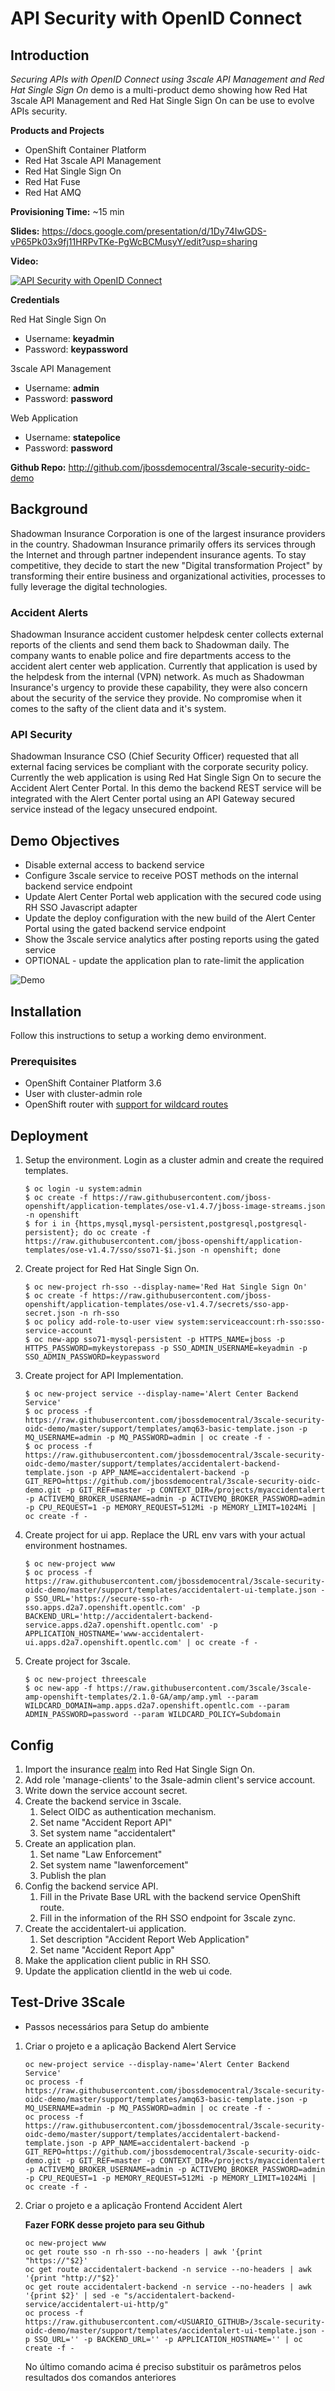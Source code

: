 # API Security with OpenID Connect

## Introduction

_Securing APIs with OpenID Connect using 3scale API Management and Red Hat Single Sign On_ demo is a multi-product demo showing how Red Hat 3scale API Management and Red Hat Single Sign On can be use to evolve APIs security.

**Products and Projects**

* OpenShift Container Platform
* Red Hat 3scale API Management
* Red Hat Single Sign On
* Red Hat Fuse
* Red Hat AMQ

**Provisioning Time:** ~15 min

**Slides:** https://docs.google.com/presentation/d/1Dy74IwGDS-vP65Pk03x9fj11HRPvTKe-PgWcBCMusyY/edit?usp=sharing

**Video:**

[![API Security with OpenID Connect](docs/images/video-thumbnail.png)](https://vimeo.com/259970326 "API Security with OpenID Connect - Click to Watch!")

**Credentials**

Red Hat Single Sign On
  
* Username: **keyadmin**
* Password: **keypassword**

3scale API Management

* Username: **admin**
* Password: **password**

Web Application

* Username: **statepolice**
* Password: **password**

**Github Repo:** http://github.com/jbossdemocentral/3scale-security-oidc-demo

## Background

Shadowman Insurance Corporation is one of the largest insurance providers in the country. Shadowman Insurance primarily offers its services through the Internet and through partner independent insurance agents. To stay competitive, they decide to start the new "Digital transformation Project" by transforming their entire business and organizational activities, processes to fully leverage the digital technologies. 

### Accident Alerts

Shadowman Insurance accident customer helpdesk center collects external reports of the clients and send them back to Shadowman daily. The company wants to enable police and fire departments access to the accident alert center web application. Currently that application is used by the helpdesk from the internal (VPN) network. As much as Shadowman Insurance's urgency to provide these capability, they were also concern about the security of the service they provide. No compromise when it comes to the safty of the client data and it's system.

### API Security

Shadowman Insurance CSO (Chief Security Officer) requested that all external facing services be compliant with the corporate security policy. Currently the web application is using Red Hat Single Sign On to secure the Accident Alert Center Portal. In this demo the backend REST service will be integrated with the Alert Center portal using an API Gateway secured service instead of the legacy unsecured endpoint.

## Demo Objectives

* Disable external access to backend service
* Configure 3scale service to receive POST methods on the internal backend service endpoint
* Update Alert Center Portal web application with the secured code using RH SSO Javascript adapter
* Update the deploy configuration with the new build of the Alert Center Portal using the gated backend service endpoint
* Show the 3scale service analytics after posting reports using the gated service
* OPTIONAL - update the application plan to rate-limit the application

![Demo](docs/images/3scale-security-oidc-demo.png)

## Installation

Follow this instructions to setup a working demo environment.

### Prerequisites

* OpenShift Container Platform 3.6
* User with cluster-admin role
* OpenShift router with [support for wildcard routes](https://docs.openshift.com/container-platform/3.6/install_config/router/default_haproxy_router.html#using-wildcard-routes) 

## Deployment

1. Setup the environment. Login as a cluster admin and create the required templates.

    ```
    $ oc login -u system:admin
    $ oc create -f https://raw.githubusercontent.com/jboss-openshift/application-templates/ose-v1.4.7/jboss-image-streams.json -n openshift
    $ for i in {https,mysql,mysql-persistent,postgresql,postgresql-persistent}; do oc create -f https://raw.githubusercontent.com/jboss-openshift/application-templates/ose-v1.4.7/sso/sso71-$i.json -n openshift; done
    ```

1. Create project for Red Hat Single Sign On.

    ```
    $ oc new-project rh-sso --display-name='Red Hat Single Sign On'
    $ oc create -f https://raw.githubusercontent.com/jboss-openshift/application-templates/ose-v1.4.7/secrets/sso-app-secret.json -n rh-sso
    $ oc policy add-role-to-user view system:serviceaccount:rh-sso:sso-service-account
    $ oc new-app sso71-mysql-persistent -p HTTPS_NAME=jboss -p HTTPS_PASSWORD=mykeystorepass -p SSO_ADMIN_USERNAME=keyadmin -p SSO_ADMIN_PASSWORD=keypassword
    ```

1. Create project for API Implementation.

    ```
    $ oc new-project service --display-name='Alert Center Backend Service'
    $ oc process -f https://raw.githubusercontent.com/jbossdemocentral/3scale-security-oidc-demo/master/support/templates/amq63-basic-template.json -p MQ_USERNAME=admin -p MQ_PASSWORD=admin | oc create -f -
    $ oc process -f https://raw.githubusercontent.com/jbossdemocentral/3scale-security-oidc-demo/master/support/templates/accidentalert-backend-template.json -p APP_NAME=accidentalert-backend -p GIT_REPO=https://github.com/jbossdemocentral/3scale-security-oidc-demo.git -p GIT_REF=master -p CONTEXT_DIR=/projects/myaccidentalert -p ACTIVEMQ_BROKER_USERNAME=admin -p ACTIVEMQ_BROKER_PASSWORD=admin -p CPU_REQUEST=1 -p MEMORY_REQUEST=512Mi -p MEMORY_LIMIT=1024Mi | oc create -f -
    ```

1. Create project for ui app. Replace the URL env vars with your actual environment hostnames.

    ```
    $ oc new-project www
    $ oc process -f https://raw.githubusercontent.com/jbossdemocentral/3scale-security-oidc-demo/master/support/templates/accidentalert-ui-template.json -p SSO_URL='https://secure-sso-rh-sso.apps.d2a7.openshift.opentlc.com' -p BACKEND_URL='http://accidentalert-backend-service.apps.d2a7.openshift.opentlc.com' -p APPLICATION_HOSTNAME='www-accidentalert-ui.apps.d2a7.openshift.opentlc.com' | oc create -f -
    ```

1. Create project for 3scale.

    ```
    $ oc new-project threescale
    $ oc new-app -f https://raw.githubusercontent.com/3scale/3scale-amp-openshift-templates/2.1.0-GA/amp/amp.yml --param WILDCARD_DOMAIN=amp.apps.d2a7.openshift.opentlc.com --param ADMIN_PASSWORD=password --param WILDCARD_POLICY=Subdomain
    ```

## Config

1. Import the insurance [realm](support/templates/insurance-realm.json) into Red Hat Single Sign On.
1. Add role 'manage-clients' to the 3sale-admin client's service account.
1. Write down the service account secret.
1. Create the backend service in 3scale. 
    1. Select OIDC as authentication mechanism.
    1. Set name "Accident Report API"
    1. Set system name "accidentalert"
1. Create an application plan.
    1. Set name "Law Enforcement"
    1. Set system name "lawenforcement"
    1. Publish the plan
1. Config the backend service API.
    1. Fill in the Private Base URL with the backend service OpenShift route.
    1. Fill in the information of the RH SSO endpoint for 3scale zync.
1. Create the accidentalert-ui application.
    1. Set description "Accident Report Web Application"
    1. Set name "Accident Report App"
1. Make the application client public in RH SSO.
1. Update the application clientId in the web ui code.


## Test-Drive 3Scale

* Passos necessários para Setup do ambiente

1. Criar o projeto e a aplicação Backend Alert Service

    ```
    oc new-project service --display-name='Alert Center Backend Service'
    oc process -f https://raw.githubusercontent.com/jbossdemocentral/3scale-security-oidc-demo/master/support/templates/amq63-basic-template.json -p MQ_USERNAME=admin -p MQ_PASSWORD=admin | oc create -f -
    oc process -f https://raw.githubusercontent.com/jbossdemocentral/3scale-security-oidc-demo/master/support/templates/accidentalert-backend-template.json -p APP_NAME=accidentalert-backend -p GIT_REPO=https://github.com/jbossdemocentral/3scale-security-oidc-demo.git -p GIT_REF=master -p CONTEXT_DIR=/projects/myaccidentalert -p ACTIVEMQ_BROKER_USERNAME=admin -p ACTIVEMQ_BROKER_PASSWORD=admin -p CPU_REQUEST=1 -p MEMORY_REQUEST=512Mi -p MEMORY_LIMIT=1024Mi | oc create -f -
    ```

1. Criar o projeto e a aplicação Frontend Accident Alert

    **Fazer FORK desse projeto para seu Github**

    ```
    oc new-project www
    oc get route sso -n rh-sso --no-headers | awk '{print "https://"$2}'
    oc get route accidentalert-backend -n service --no-headers | awk '{print "http://"$2}'
    oc get route accidentalert-backend -n service --no-headers | awk '{print $2}' | sed -e "s/accidentalert-backend-service/accidentalert-ui-http/g"
    oc process -f https://raw.githubusercontent.com/<USUARIO_GITHUB>/3scale-security-oidc-demo/master/support/templates/accidentalert-ui-template.json -p SSO_URL='' -p BACKEND_URL='' -p APPLICATION_HOSTNAME='' | oc create -f -
    ```

   No último comando acima é preciso substituir os parâmetros pelos resultados dos comandos anteriores
   





